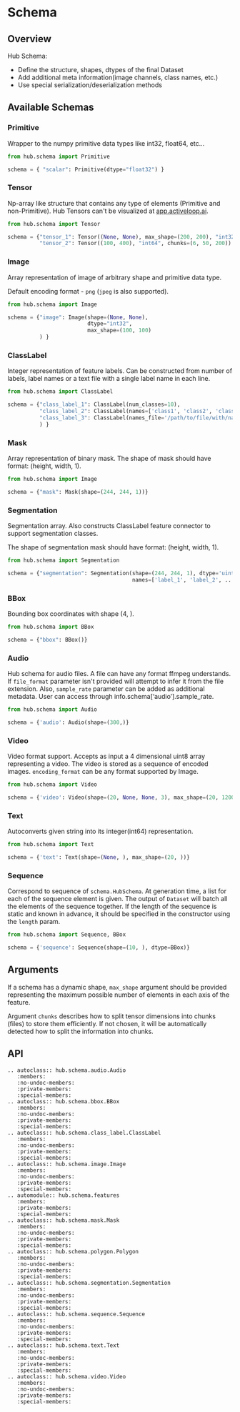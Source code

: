 # Schema

## Overview

Hub Schema:

- Define the structure, shapes, dtypes of the final Dataset
- Add additional meta information(image channels, class names, etc.)
- Use special serialization/deserialization methods



## Available Schemas

### Primitive 

Wrapper to the numpy primitive data types like int32, float64, etc...

```python
from hub.schema import Primitive

schema = { "scalar": Primitive(dtype="float32") }
```

### Tensor

Np-array like structure that contains any type of elements (Primitive and non-Primitive). Hub Tensors can't be visualized at [app.activeloop.ai](https://app.activeloop.ai).

```python
from hub.schema import Tensor

schema = {"tensor_1": Tensor((None, None), max_shape=(200, 200), "int32"),
          "tensor_2": Tensor((100, 400), "int64", chunks=(6, 50, 200)) }
```

### Image

Array representation of image of arbitrary shape and primitive data type. 

Default encoding format - `png` (`jpeg` is also supported).

```python
from hub.schema import Image

schema = {"image": Image(shape=(None, None),
                         dtype="int32",
                         max_shape=(100, 100)
          ) }
```

### ClassLabel

Integer representation of feature labels. Can be constructed from number of labels, label names or a text file with a single label name in each line.

```python
from hub.schema import ClassLabel

schema = {"class_label_1": ClassLabel(num_classes=10),
          "class_label_2": ClassLabel(names=['class1', 'class2', 'class3', ...]),
          "class_label_3": ClassLabel(names_file='/path/to/file/with/names')
          ) }
```

### Mask 

Array representation of binary mask. The shape of mask should have format: (height, width, 1).

```python
from hub.schema import Image

schema = {"mask": Mask(shape=(244, 244, 1))}
```

### Segmentation

Segmentation array. Also constructs ClassLabel feature connector to support segmentation classes. 

The shape of segmentation mask should have format: (height, width, 1).

```python
from hub.schema import Segmentation

schema = {"segmentation": Segmentation(shape=(244, 244, 1), dtype='uint8', 
                                       names=['label_1', 'label_2', ...])}
```


### BBox

Bounding box coordinates with shape (4, ).

```python
from hub.schema import BBox

schema = {"bbox": BBox()}
```

### Audio

Hub schema for audio files. A file can have any format ffmpeg understands. If `file_format` parameter isn't provided 
will attempt to infer it from the file extension. Also, `sample_rate` parameter can be added as additional metadata. User can access through info.schema[‘audio’].sample_rate.

```python
from hub.schema import Audio

schema = {'audio': Audio(shape=(300,)}
```

### Video

Video format support. 
Accepts as input a 4 dimensional uint8 array representing a video.
The video is stored as a sequence of encoded images. `encoding_format` can be any format supported by Image.
```python
from hub.schema import Video

schema = {'video': Video(shape=(20, None, None, 3), max_shape=(20, 1200, 1200, 3))}
```

### Text

Autoconverts given string into its integer(int64) representation.
```python
from hub.schema import Text

schema = {'text': Text(shape=(None, ), max_shape=(20, ))}
```

### Sequence

Correspond to sequence of `schema.HubSchema`.
At generation time, a list for each of the sequence element is given. The output
of `Dataset` will batch all the elements of the sequence together.
If the length of the sequence is static and known in advance, it should be
specified in the constructor using the `length` param.

```python
from hub.schema import Sequence, BBox

schema = {'sequence': Sequence(shape=(10, ), dtype=BBox)}
```

## Arguments

If a schema has a dynamic shape, `max_shape` argument should be provided representing the maximum possible number of elements in each axis of the feature.

Argument `chunks` describes how to split tensor dimensions into chunks (files) to store them efficiently. If not chosen, it will be automatically detected how to split the information into chunks.



## API
```eval_rst
.. autoclass:: hub.schema.audio.Audio
   :members:
   :no-undoc-members:
   :private-members:
   :special-members:
.. autoclass:: hub.schema.bbox.BBox
   :members:
   :no-undoc-members:
   :private-members:
   :special-members:   
.. autoclass:: hub.schema.class_label.ClassLabel
   :members:
   :no-undoc-members:
   :private-members:
   :special-members: 
.. autoclass:: hub.schema.image.Image
   :members:
   :no-undoc-members:
   :private-members:
   :special-members:
.. automodule:: hub.schema.features
   :members:
   :private-members:
   :special-members:
.. autoclass:: hub.schema.mask.Mask
   :members:
   :no-undoc-members:
   :private-members:
   :special-members:
.. autoclass:: hub.schema.polygon.Polygon
   :members:
   :no-undoc-members:
   :private-members:
   :special-members:
.. autoclass:: hub.schema.segmentation.Segmentation
   :members:
   :no-undoc-members:
   :private-members:
   :special-members:
.. autoclass:: hub.schema.sequence.Sequence
   :members:
   :no-undoc-members:
   :private-members:
   :special-members:
.. autoclass:: hub.schema.text.Text
   :members:
   :no-undoc-members:
   :private-members:
   :special-members:
.. autoclass:: hub.schema.video.Video
   :members:
   :no-undoc-members:
   :private-members:
   :special-members:
```

